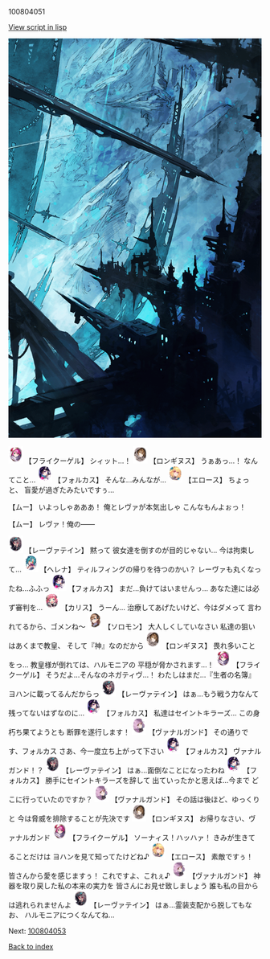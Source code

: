100804051

[View script in lisp](../scripts/100804051.txt)

![underground_world_2.png](../images/backgrounds/underground_world_2.png)

<img src="../images/units/3500211.png" alt="3500211.png" height="34"/>
【フライクーゲル】
シィット…！

<img src="../images/units/3300111.png" alt="3300111.png" height="34"/>
【ロンギヌス】
うぁあっ…！
なんてこと…

<img src="../images/units/3301811.png" alt="3301811.png" height="34"/>
【フォルカス】
そんな…みんなが…

<img src="../images/units/3400411.png" alt="3400411.png" height="34"/>
【エロース】
ちょっと、
盲愛が過ぎたみたいですぅ…

【ムー】
いよっしゃあああ！
俺とレヴァが本気出しゃ
こんなもんよぉっ！

【ムー】
レヴァ！俺の――

<img src="../images/units/3100211.png" alt="3100211.png" height="34"/>
【レーヴァテイン】
黙って
彼女達を倒すのが目的じゃない…
今は拘束して…

<img src="../images/units/3302811.png" alt="3302811.png" height="34"/>
【ヘレナ】
ティルフィングの帰りを待つのかい？
レーヴァも丸くなったね…ふふっ

<img src="../images/units/3301811.png" alt="3301811.png" height="34"/>
【フォルカス】
まだ…負けてはいませんっ…
あなた達には必ず審判を…

<img src="../images/units/3602511.png" alt="3602511.png" height="34"/>
【カリス】
うーん…
治療してあげたいけど、今はダメって
言われてるから、ゴメンね～

<img src="../images/units/3503111.png" alt="3503111.png" height="34"/>
【ソロモン】
大人しくしていなさい
私達の狙いはあくまで教皇、
そして『神』なのだから

<img src="../images/units/3300111.png" alt="3300111.png" height="34"/>
【ロンギヌス】
畏れ多いことをっ…
教皇様が倒れては、ハルモニアの
平穏が脅かされます…！

<img src="../images/units/3500211.png" alt="3500211.png" height="34"/>
【フライクーゲル】
そうだよ…そんなのネガティヴ…！
わたしはまだ…『生者の名簿』
ヨハンに載ってるんだからっ

<img src="../images/units/3100211.png" alt="3100211.png" height="34"/>
【レーヴァテイン】
はぁ…もう戦う力なんて
残ってないはずなのに…

<img src="../images/units/3301811.png" alt="3301811.png" height="34"/>
【フォルカス】
私達はセイントキラーズ…
この身朽ち果てようとも
断罪を遂行します！

<img src="../images/units/3601111.png" alt="3601111.png" height="34"/>
【ヴァナルガンド】
その通りです、フォルカス
さあ、今一度立ち上がって下さい

<img src="../images/units/3301811.png" alt="3301811.png" height="34"/>
【フォルカス】
ヴァナルガンド！？

<img src="../images/units/3100211.png" alt="3100211.png" height="34"/>
【レーヴァテイン】
はぁ…面倒なことになったわね

<img src="../images/units/3301811.png" alt="3301811.png" height="34"/>
【フォルカス】
勝手にセイントキラーズを辞して
出ていったかと思えば…今まで
どこに行っていたのですか？

<img src="../images/units/3601111.png" alt="3601111.png" height="34"/>
【ヴァナルガンド】
その話は後ほど、ゆっくりと
今は脅威を排除することが先決です

<img src="../images/units/3300111.png" alt="3300111.png" height="34"/>
【ロンギヌス】
お帰りなさい、ヴァナルガンド

<img src="../images/units/3500211.png" alt="3500211.png" height="34"/>
【フライクーゲル】
ソーナィス！ハッハァ！
きみが生きてることだけは
ヨハンを見て知ってたけどね♪

<img src="../images/units/3400411.png" alt="3400411.png" height="34"/>
【エロース】
素敵ですぅ！
皆さんから愛を感じますぅ！
これですよ、これぇ♪

<img src="../images/units/3601111.png" alt="3601111.png" height="34"/>
【ヴァナルガンド】
神器を取り戻した私の本来の実力を
皆さんにお見せ致しましょう
誰も私の目からは逃れられませんよ

<img src="../images/units/3100211.png" alt="3100211.png" height="34"/>
【レーヴァテイン】
はぁ…霊装支配から脱してもなお、
ハルモニアにつくなんてね…

Next: [100804053](100804053.md)

[Back to index](index.md)
